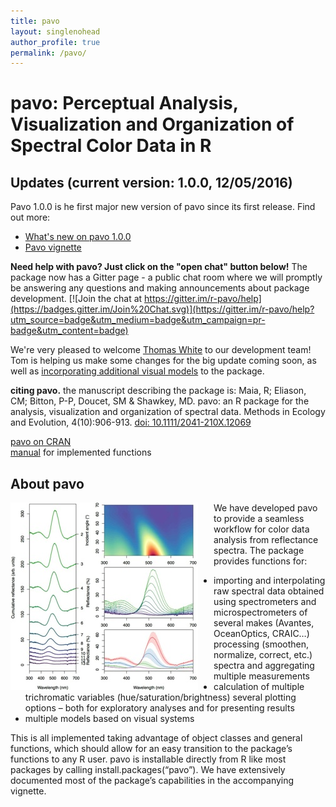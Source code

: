 ```yaml
---
title: pavo
layout: singlenohead
author_profile: true
permalink: /pavo/
---
```


# pavo: Perceptual Analysis, Visualization and Organization of Spectral Color Data in R

## Updates (current version: 1.0.0, 12/05/2016)  

Pavo 1.0.0 is he first major new version of pavo since its first release. Find out more:  

* [What's new on pavo 1.0.0](../pavo-vig-1_0.html)
* [Pavo vignette](../pavo-vig.html)

**Need help with pavo? Just click on the "open chat" button below!** The package now has a Gitter page - a public chat room where we will promptly be answering any questions and making announcements about package development. [![Join the chat at https://gitter.im/r-pavo/help](https://badges.gitter.im/Join%20Chat.svg)](https://gitter.im/r-pavo/help?utm_source=badge&utm_medium=badge&utm_campaign=pr-badge&utm_content=badge)

We're very pleased to welcome [Thomas White](http://tomwhite.io/) to our development team! Tom is helping us make some changes for the big update coming soon, as well as [incorporating additional visual models](https://github.com/thomased/colsci) to the package.

**citing pavo.** the manuscript describing the package is:
Maia, R; Eliason, CM; Bitton, P-P, Doucet, SM & Shawkey, MD. pavo: an R package for the analysis, visualization and organization of spectral data. Methods in Ecology and Evolution, 4(10):906-913. [doi: 10.1111/2041-210X.12069](http://onlinelibrary.wiley.com/doi/10.1111/2041-210X.12069/abstract)

[pavo on CRAN](https://cran.r-project.org/web/packages/pavo/index.html)  
[manual](https://cran.r-project.org/web/packages/pavo/pavo.pdf) for implemented functions  

<script>
  ((window.gitter = {}).chat = {}).options = {
    room: 'r-pavo/help'
  };
</script>
<script src="https://sidecar.gitter.im/dist/sidecar.v1.js" async defer></script>

## About pavo

<img align="left" style="padding-right:25px" src="/images/pavoplot.jpg">
We have developed pavo to provide a seamless workflow for color data analysis from reflectance spectra. The package provides functions for:

* importing and interpolating raw spectral data obtained using spectrometers and microspectrometers of several makes (Avantes, OceanOptics, CRAIC…)
processing (smoothen, normalize, correct, etc.) spectra and aggregating multiple measurements
* calculation of multiple trichromatic variables (hue/saturation/brightness)
several plotting options – both for exploratory analyses and for presenting results
* multiple models based on visual systems
  
This is all implemented taking advantage of object classes and general functions, which should allow for an easy transition to the package’s functions to any R user. pavo is installable directly from R like most packages by calling install.packages(“pavo”). We have extensively documented most of the package’s capabilities in the accompanying vignette.